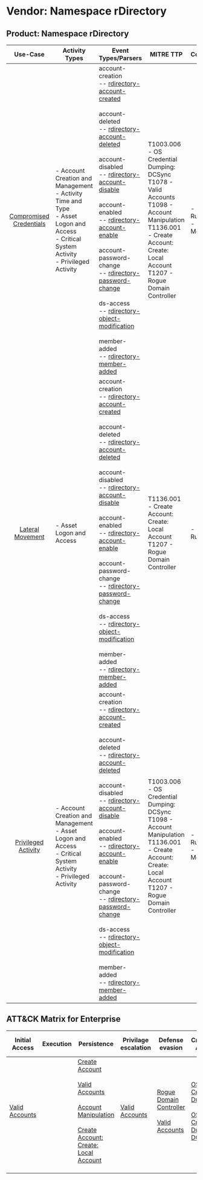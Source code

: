 Vendor: Namespace rDirectory
============================
Product: Namespace rDirectory
-----------------------------
|                                 Use-Case                                  | Activity Types                                                                                                                                    | Event Types/Parsers                                                                                                                                                                                                                                                                                                                                                                                                                                                                                                                                                                                                                                                                                                                                                                                                                       | MITRE TTP                                                                                                                                                                                       | Content                     |
|:-------------------------------------------------------------------------:| ------------------------------------------------------------------------------------------------------------------------------------------------- | ----------------------------------------------------------------------------------------------------------------------------------------------------------------------------------------------------------------------------------------------------------------------------------------------------------------------------------------------------------------------------------------------------------------------------------------------------------------------------------------------------------------------------------------------------------------------------------------------------------------------------------------------------------------------------------------------------------------------------------------------------------------------------------------------------------------------------------------- | ----------------------------------------------------------------------------------------------------------------------------------------------------------------------------------------------- | --------------------------- |
| [Compromised Credentials](../UseCases/usecase_compromised_credentials.md) | - Account Creation and Management<br>- Activity Time  and Type<br>- Asset Logon and Access<br>- Critical System Activity<br>- Privileged Activity |  account-creation<br> -- [rdirectory-account-created](../Parsers/parserContent_rdirectory-account-created.md)<br><br> account-deleted<br> -- [rdirectory-account-deleted](../Parsers/parserContent_rdirectory-account-deleted.md)<br><br> account-disabled<br> -- [rdirectory-account-disable](../Parsers/parserContent_rdirectory-account-disable.md)<br><br> account-enabled<br> -- [rdirectory-account-enable](../Parsers/parserContent_rdirectory-account-enable.md)<br><br> account-password-change<br> -- [rdirectory-password-change](../Parsers/parserContent_rdirectory-password-change.md)<br><br> ds-access<br> -- [rdirectory-object-modification](../Parsers/parserContent_rdirectory-object-modification.md)<br><br> member-added<br> -- [rdirectory-member-added](../Parsers/parserContent_rdirectory-member-added.md)<br> | T1003.006 - OS Credential Dumping: DCSync<br>T1078 - Valid Accounts<br>T1098 - Account Manipulation<br>T1136.001 - Create Account: Create: Local Account<br>T1207 - Rogue Domain Controller<br> |  - 17 Rules<br> - 10 Models |
|        [Lateral Movement](../UseCases/usecase_lateral_movement.md)        | - Asset Logon and Access                                                                                                                          |  account-creation<br> -- [rdirectory-account-created](../Parsers/parserContent_rdirectory-account-created.md)<br><br> account-deleted<br> -- [rdirectory-account-deleted](../Parsers/parserContent_rdirectory-account-deleted.md)<br><br> account-disabled<br> -- [rdirectory-account-disable](../Parsers/parserContent_rdirectory-account-disable.md)<br><br> account-enabled<br> -- [rdirectory-account-enable](../Parsers/parserContent_rdirectory-account-enable.md)<br><br> account-password-change<br> -- [rdirectory-password-change](../Parsers/parserContent_rdirectory-password-change.md)<br><br> ds-access<br> -- [rdirectory-object-modification](../Parsers/parserContent_rdirectory-object-modification.md)<br><br> member-added<br> -- [rdirectory-member-added](../Parsers/parserContent_rdirectory-member-added.md)<br> | T1136.001 - Create Account: Create: Local Account<br>T1207 - Rogue Domain Controller<br>                                                                                                        |  - 3 Rules<br>              |
|     [Privileged Activity](../UseCases/usecase_privileged_activity.md)     | - Account Creation and Management<br>- Asset Logon and Access<br>- Critical System Activity<br>- Privileged Activity                              |  account-creation<br> -- [rdirectory-account-created](../Parsers/parserContent_rdirectory-account-created.md)<br><br> account-deleted<br> -- [rdirectory-account-deleted](../Parsers/parserContent_rdirectory-account-deleted.md)<br><br> account-disabled<br> -- [rdirectory-account-disable](../Parsers/parserContent_rdirectory-account-disable.md)<br><br> account-enabled<br> -- [rdirectory-account-enable](../Parsers/parserContent_rdirectory-account-enable.md)<br><br> account-password-change<br> -- [rdirectory-password-change](../Parsers/parserContent_rdirectory-password-change.md)<br><br> ds-access<br> -- [rdirectory-object-modification](../Parsers/parserContent_rdirectory-object-modification.md)<br><br> member-added<br> -- [rdirectory-member-added](../Parsers/parserContent_rdirectory-member-added.md)<br> | T1003.006 - OS Credential Dumping: DCSync<br>T1098 - Account Manipulation<br>T1136.001 - Create Account: Create: Local Account<br>T1207 - Rogue Domain Controller<br>                           |  - 24 Rules<br> - 15 Models |

ATT&CK Matrix for Enterprise
----------------------------
| Initial Access                                                      | Execution | Persistence                                                                                                                                                                                                                                                                                                   | Privilage escalation                                                | Defense evasion                                                                                                                                 | Credential Access                                                                                                                                                | Discovery | Lateral Movement | Collection | Command and Control | Exfiltration | Impact |
| ------------------------------------------------------------------- | --------- | ------------------------------------------------------------------------------------------------------------------------------------------------------------------------------------------------------------------------------------------------------------------------------------------------------------- | ------------------------------------------------------------------- | ----------------------------------------------------------------------------------------------------------------------------------------------- | ---------------------------------------------------------------------------------------------------------------------------------------------------------------- | --------- | ---------------- | ---------- | ------------------- | ------------ | ------ |
| [Valid Accounts](https://attack.mitre.org/techniques/T1078)<br><br> |           | [Create Account](https://attack.mitre.org/techniques/T1136)<br><br>[Valid Accounts](https://attack.mitre.org/techniques/T1078)<br><br>[Account Manipulation](https://attack.mitre.org/techniques/T1098)<br><br>[Create Account: Create: Local Account](https://attack.mitre.org/techniques/T1136/001)<br><br> | [Valid Accounts](https://attack.mitre.org/techniques/T1078)<br><br> | [Rogue Domain Controller](https://attack.mitre.org/techniques/T1207)<br><br>[Valid Accounts](https://attack.mitre.org/techniques/T1078)<br><br> | [OS Credential Dumping](https://attack.mitre.org/techniques/T1003)<br><br>[OS Credential Dumping: DCSync](https://attack.mitre.org/techniques/T1003/006)<br><br> |           |                  |            |                     |              |        |